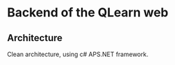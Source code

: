# Backend of the QLearn web

## Architecture
<p>Clean architecture, using c# APS.NET framework.</p>

